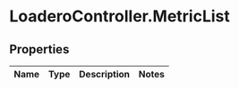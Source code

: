 # LoaderoController.MetricList

## Properties
Name | Type | Description | Notes
------------ | ------------- | ------------- | -------------


